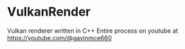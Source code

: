 # VulkanRender
Vulkan renderer written in C++
Entire process on youtube at https://youtube.com/@gavinmce660
